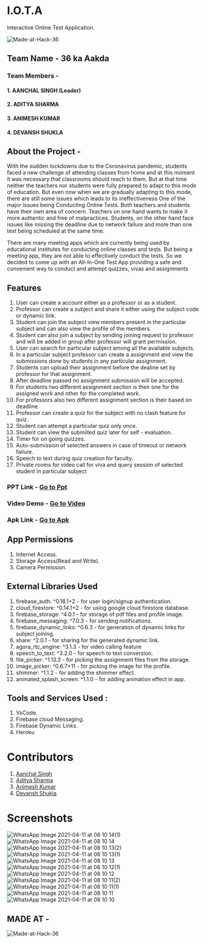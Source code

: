 # I.O.T.A
Interactive Online Test Application.

![Made-at-Hack-36](https://user-images.githubusercontent.com/47004131/114283344-e8eb2b80-9a66-11eb-944d-7f1e808fe010.png)

## Team Name - 36 ka Aakda
### Team Members - 
#### 1. AANCHAL SINGH (Leader)
#### 2. ADITYA SHARMA
#### 3. ANIMESH KUMAR
#### 4. DEVANSH SHUKLA 
 ## About the Project - 

With the sudden lockdowns due to the Coronavirus pandemic, students faced a new challenge of attending classes from home and at this moment it was necessary that classrooms should reach to them.
But at that time neither the teachers nor students were fully prepared to adapt to this mode of education. But even now when we are gradually adapting to this mode, there are still some issues which leads to its ineffectiveness
One of the major issues being Conducting Online Tests. Both teachers and students have their own area of concern. Teachers on one hand wants to make it more authentic and free of malpractices. Students, on the other hand face issues like missing the deadline due to network failure and more than one test being scheduled at the same time.

There are many meeting apps which are currently being used by educational institutes for conducting online classes and tests. But being a meeting app, they are not able to effectively conduct the tests.
So we decided to come up with an All-In-One Test App providing a safe and convenient way to conduct and attempt quizzes, vivas and assignments

 ## Features 
 1. User can create a account either as a professor or as a student.
 2. Professor can create a subject and share it either using the subject code or dynamic link.
 3. Student can join the subject view members present in the particular subject and can also view the profile of the members.
 4. Student can also join a subject by sending joining request to professor and will be added in group after professor will grant permission.
 5. User can search for particular subject among all the available subjects. 
 6. In a particular subject professor can create a assignment and view the submissions done by students  in any particular assignment.
 7. Students can upload their assignment before the dealine set by professor for that assignment.
 8. After deadline passed no assignment submission will be accepted.
 9. For students two different assignment section is their one for the assigned work and other for the completed work.
 10. For professors also two different assignment section is their based on deadline.
 11. Professor can create a quiz for the subject with no clash feature for quiz.
 12. Student can attempt a particular quiz only once.
 13. Student can view the submiited quiz later for self - evaluation.
 14. Timer for on going quizzes.
 15. Auto-submission of selected answers in case of timeout or network failure.
 16. Speech to text during quiz creation for faculty.
 17. Private rooms for video call for viva and query session of selected student in particular subject
   
 ### PPT Link - <a href = "https://docs.google.com/presentation/d/1QrPoylPMnfH-Lm-eASyOCGBN2Vp-OFUacQq0muAwb1U/edit#slide=id.p"> Go to Ppt </a>
 ### Video Demo - <a href = "https://drive.google.com/file/d/1SjCy3selyuZ9opVu8d0XV3-6VcZcOeht/view?usp=sharing"> Go to Video </a>
 ### Apk Link - <a href = "https://drive.google.com/drive/folders/1eRQq5T5dcrGA8Fv4VDjmRZAurKRETM2b?usp=sharing"> Go to Apk </a> 
 
## App Permissions 
1. Internet Access.
2. Storage Access(Read and Write).
3. Camera Permission.

## External Libraries Used
1. firebase_auth: ^0.18.1+2 - for user login/signup authentication.
2. cloud_firestore: ^0.14.1+2 - for using google cloud firestore database.
3. firebase_storage: ^4.0.1 - for storage of pdf files and profile image.
4. firebase_messaging: ^7.0.3 - for sending notifications.
5. firebase_dynamic_links: ^0.6.3 - for generation of dynamic links for subject joining.
6. share: ^2.0.1 - for sharing for the generated dynamic link.
7. agora_rtc_engine: ^3.1.3 - for video calling feature
8. speech_to_text: ^3.2.0 - for speech to text conversion.
9. file_picker: ^1.13.3 - for picking the assignment files from the storage.
10. image_picker: ^0.6.7+11 - for picking the image for the profile.
11. shimmer: ^1.1.2 - for adding the shimmer effect.
12. animated_splash_screen: ^1.1.0 - for adding animation effect in app.
 
## Tools and Services Used :
1. VsCode.
2. Firebase cloud Messaging.
3. Firebase Dynamic Links.
4. Heroku

# Contributors 
1. <a href= "https://github.com/aanchalsingh17"> Aanchal Singh </a>
2. <a href= "https://github.com/aditya2548"> Aditya Sharma </a>
3. <a href= "https://github.com/Animo-Rey"> Animesh Kumar </a>
4. <a href= "https://github.com/devanshjsr"> Devansh Shukla </a>

# Screenshots 
![WhatsApp Image 2021-04-11 at 08 10 14(1)](https://user-images.githubusercontent.com/47004131/114290520-e8ba5280-9a9d-11eb-8b3f-52ad4f8e0d40.jpeg)
![WhatsApp Image 2021-04-11 at 08 10 14](https://user-images.githubusercontent.com/47004131/114290522-ea841600-9a9d-11eb-9147-e0c7a0c6d0eb.jpeg)
![WhatsApp Image 2021-04-11 at 08 10 13(2)](https://user-images.githubusercontent.com/47004131/114290523-ebb54300-9a9d-11eb-97d8-32995ce8a240.jpeg)
![WhatsApp Image 2021-04-11 at 08 10 13(1)](https://user-images.githubusercontent.com/47004131/114290524-ece67000-9a9d-11eb-98fa-b3dfc3c54d6b.jpeg)
![WhatsApp Image 2021-04-11 at 08 10 13](https://user-images.githubusercontent.com/47004131/114290527-ed7f0680-9a9d-11eb-8c15-556b1db80eee.jpeg)
![WhatsApp Image 2021-04-11 at 08 10 12(1)](https://user-images.githubusercontent.com/47004131/114290529-eeb03380-9a9d-11eb-8662-99ebd554b7ee.jpeg)
![WhatsApp Image 2021-04-11 at 08 10 12](https://user-images.githubusercontent.com/47004131/114290530-efe16080-9a9d-11eb-91a8-bd193974a67f.jpeg)
![WhatsApp Image 2021-04-11 at 08 10 11(2)](https://user-images.githubusercontent.com/47004131/114290532-f079f700-9a9d-11eb-8f33-16449810fc5f.jpeg)
![WhatsApp Image 2021-04-11 at 08 10 11(1)](https://user-images.githubusercontent.com/47004131/114290533-f1ab2400-9a9d-11eb-9a0d-b1650054157d.jpeg)
![WhatsApp Image 2021-04-11 at 08 10 11](https://user-images.githubusercontent.com/47004131/114290535-f2dc5100-9a9d-11eb-96af-f8c3cb2f758d.jpeg)
![WhatsApp Image 2021-04-11 at 08 10 10](https://user-images.githubusercontent.com/47004131/114290536-f374e780-9a9d-11eb-83b2-270c9dc3cbc3.jpeg)

## MADE AT - 

![Made-at-Hack-36](https://user-images.githubusercontent.com/47004131/114283344-e8eb2b80-9a66-11eb-944d-7f1e808fe010.png)

